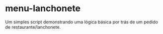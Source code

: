 # menu-lanchonete
 Um simples script demonstrando uma lógica básica por trás de um pedido de restaurante/lanchonete.
